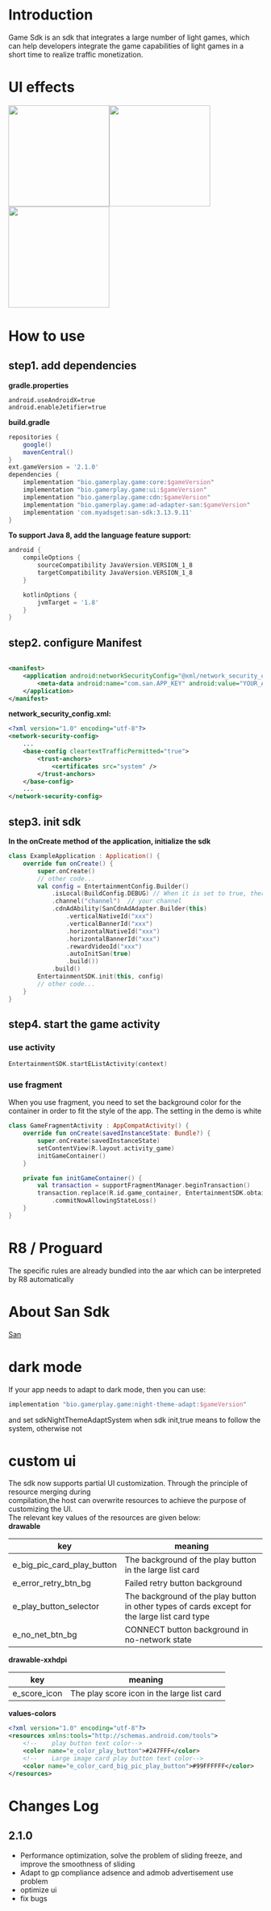# Introduction

Game Sdk is an sdk that integrates a large number of light games,
which can help developers integrate the game capabilities of light
games in a short time to realize traffic monetization.

# UI effects

<img src="https://github.com/InnovativeProducts/Game/blob/master/images/image1.jpg?raw=true" width=200/><img src="https://github.com/InnovativeProducts/Game/blob/master/images/image2.jpg?raw=true" width=200/><img src="https://github.com/InnovativeProducts/Game/blob/master/images/image3.jpg?raw=true" width=200/>

# How to use

## step1. add dependencies

**gradle.properties**

```properties
android.useAndroidX=true
android.enableJetifier=true
```

**build.gradle**

```groovy
repositories {
    google()
    mavenCentral()
}
ext.gameVersion = '2.1.0'
dependencies {
    implementation "bio.gamerplay.game:core:$gameVersion"
    implementation "bio.gamerplay.game:ui:$gameVersion"
    implementation "bio.gamerplay.game:cdn:$gameVersion"
    implementation "bio.gamerplay.game:ad-adapter-san:$gameVersion"
    implementation 'com.myadsget:san-sdk:3.13.9.11'
}
```  

**To support Java 8, add the language feature support:**

```groovy
android {
    compileOptions {
        sourceCompatibility JavaVersion.VERSION_1_8
        targetCompatibility JavaVersion.VERSION_1_8
    }

    kotlinOptions {
        jvmTarget = '1.8'
    }
}
```

## step2. configure Manifest

```xml

<manifest>
    <application android:networkSecurityConfig="@xml/network_security_config">
        <meta-data android:name="com.san.APP_KEY" android:value="YOUR_APP_KEY" />
    </application>
</manifest>
```  

**network_security_config.xml:**

```xml
<?xml version="1.0" encoding="utf-8"?>
<network-security-config>
    ...
    <base-config cleartextTrafficPermitted="true">
        <trust-anchors>
            <certificates src="system" />
        </trust-anchors>
    </base-config>
    ...
</network-security-config>
```  

## step3. init sdk

**In the onCreate method of the application, initialize the sdk**

```kotlin
class ExampleApplication : Application() {
    override fun onCreate() {
        super.onCreate()
        // other code...
        val config = EntertainmentConfig.Builder()
            .isLocal(BuildConfig.DEBUG) // When it is set to true, there will be log output and other forms of "debug" functions inside the sdk. It is recommended to set it to true except for the official release package.
            .channel("channel")  // your channel
            .cdnAdAbility(SanCdnAdAdapter.Builder(this)
                .verticalNativeId("xxx")
                .verticalBannerId("xxx")
                .horizontalNativeId("xxx")
                .horizontalBannerId("xxx")
                .rewardVideoId("xxx")
                .autoInitSan(true)
                .build())
            .build()
        EntertainmentSDK.init(this, config)
        // other code...
    }
}
```

## step4. start the game activity

### use activity

```kotlin
EntertainmentSDK.startEListActivity(context)
```

### use fragment

When you use fragment, you need to set the background color for the container in order to fit the
style of the app. The setting in the demo is white

```kotlin
class GameFragmentActivity : AppCompatActivity() {
    override fun onCreate(savedInstanceState: Bundle?) {
        super.onCreate(savedInstanceState)
        setContentView(R.layout.activity_game)
        initGameContainer()
    }

    private fun initGameContainer() {
        val transaction = supportFragmentManager.beginTransaction()
        transaction.replace(R.id.game_container, EntertainmentSDK.obtainFragment(null), "entertainment")
            .commitNowAllowingStateLoss()
    }
}
```

# R8 / Proguard

The specific rules are already bundled into the aar which can be interpreted by R8 automatically

# About San Sdk

[San](https://github.com/san-sdk/sample/wiki/Integrate-the-SAN-SDK)

# dark mode

If your app needs to adapt to dark mode, then you can use:

```groovy
implementation "bio.gamerplay.game:night-theme-adapt:$gameVersion"
```

and set sdkNightThemeAdaptSystem when sdk init,true means to follow the system, otherwise not

# custom ui

The sdk now supports partial UI customization. Through the principle of resource merging during  
compilation,the host can overwrite resources to achieve the purpose of customizing the UI.   
The relevant key values of the resources are given below:    
**drawable**

| key                        | meaning                                                                                       |
|----------------------------|-----------------------------------------------------------------------------------------------|
| e_big_pic_card_play_button | The background of the play button in the large list card                                      |
| e_error_retry_btn_bg       | Failed retry button background                                                                |
| e_play_button_selector     | The background of the play button in other types of cards except for the large list card type |
| e_no_net_btn_bg            | CONNECT button background in no-network state                                                 |

**drawable-xxhdpi**

| key          | meaning                                    |
|--------------|--------------------------------------------|
| e_score_icon | The play score icon in the large list card |

**values-colors**

```xml
<?xml version="1.0" encoding="utf-8"?>
<resources xmlns:tools="http://schemas.android.com/tools">
    <!--    play button text color-->
    <color name="e_color_play_button">#247FFF</color>
    <!--    Large image card play button text color-->
    <color name="e_color_card_big_pic_play_button">#99FFFFFF</color>
</resources>
```


# Changes Log

## 2.1.0

* Performance optimization, solve the problem of sliding freeze, and improve the smoothness of sliding
* Adapt to gp compliance adsence and admob advertisement use problem
* optimize ui
* fix bugs

